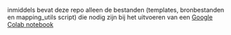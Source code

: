 inmiddels bevat deze repo alleen de bestanden (templates, bronbestanden en mapping_utils script) die nodig zijn bij het uitvoeren van een [Google Colab notebook](https://colab.research.google.com/drive/1OH_Uw9LCn4r5UPuxkS3NhAMDTJp3TLf3)



